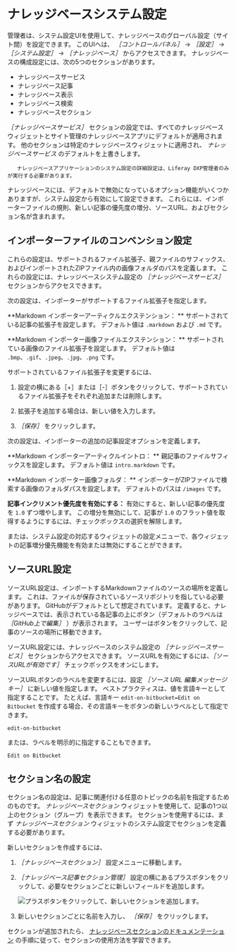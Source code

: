 # ナレッジベースシステム設定

管理者は、システム設定UIを使用して、ナレッジベースのグローバル設定（サイト間）を設定できます。 このUIへは、 *［コントロールパネル］* &rarr; *［設定］* &rarr; *［システム設定］* &rarr; *［ナレッジベース］* からアクセスできます。 ナレッジベースの構成設定には、次の5つのセクションがあります。

* ナレッジベースサービス
* ナレッジベース記事
* ナレッジベース表示
* ナレッジベース検索
* ナレッジベースセクション

*［ナレッジベースサービス］* セクションの設定では、すべてのナレッジベースウィジェットとサイト管理のナレッジベースアプリにデフォルトが適用されます。 他のセクションは特定のナレッジベースウィジェットに適用され、 *ナレッジベースサービス* のデフォルトを上書きします。

```important::
   ナレッジベースアプリケーションのシステム設定の詳細設定は、Liferay DXP管理者のみが実行する必要があります。
```

ナレッジベースには、デフォルトで無効になっているオプション機能がいくつかありますが、システム設定から有効にして設定できます。 これらには、インポーターファイルの規則、新しい記事の優先度の増分、ソースURL、およびセクション名が含まれます。

<a name="インポーターファイルのコンベンション設定" />

## インポーターファイルのコンベンション設定

これらの設定は、サポートされるファイル拡張子、親ファイルのサフィックス、およびインポートされたZIPファイル内の画像フォルダのパスを定義します。 これらの設定には、ナレッジベースシステム設定の *［ナレッジベースサービス］* セクションからアクセスできます。

次の設定は、インポーターがサポートするファイル拡張子を指定します。

**Markdown インポーターアーティクルエクステンション： ** サポートされている記事の拡張子を設定します。 デフォルト値は `.markdown` および `.md` です。

**Markdown インポーター画像ファイルエクステンション： ** サポートされている画像のファイル拡張子を設定します。 デフォルト値は `.bmp`、`.gif`、`.jpeg`、`.jpg`、`.png` です。

サポートされているファイル拡張子を変更するには、

1. 設定の横にある［+］または［-］ボタンをクリックして、サポートされているファイル拡張子をそれぞれ追加または削除します。

1. 拡張子を追加する場合は、新しい値を入力します。

1. *［保存］* をクリックします。

次の設定は、インポーターの追加の記事設定オプションを定義します。

**Markdown インポーターアーティクルイントロ： ** 親記事のファイルサフィックスを設定します。 デフォルト値は `intro.markdown` です。

**Markdown インポーター画像フォルダ： ** インポーターがZIPファイルで検索する画像のフォルダパスを設定します。 デフォルトのパスは `/images` です。

**記事インクリメント優先度を有効にする：** 有効にすると、新しい記事の優先度を `1.0` ずつ増やします。 この増分を無効にして、記事が `1.0` のフラット値を取得するようにするには、チェックボックスの選択を解除します。

または、システム設定の対応するウィジェットの設定メニューで、各ウィジェットの記事増分優先機能を有効または無効にすることができます。

<a name="ソースurl設定" />

## ソースURL設定

ソースURL設定は、インポートするMarkdownファイルのソースの場所を定義します。 これは、ファイルが保存されているソースリポジトリを指している必要があります。 GitHubがデフォルトとして想定されています。 定義すると、ナレッジベースでは、表示されている各記事の上にボタン（デフォルトのラベルは *［GitHub上で編集］* ）が表示されます。 ユーザーはボタンをクリックして、記事のソースの場所に移動できます。

ソースURL設定には、ナレッジベースのシステム設定の *［ナレッジベースサービス］* セクションからアクセスできます。 ソースURLを有効にするには、*［ソースURLが有効です］* チェックボックスをオンにします。

ソースURLボタンのラベルを変更するには、設定 *［ソース URL 編集メッセージ キー］* に新しい値を指定します。 ベストプラクティスは、値を言語キーとして指定することです。 たとえば、言語キー `edit-on-bitbucket=Edit on Bitbucket` を作成する場合、その言語キーをボタンの新しいラベルとして指定できます。

    edit-on-bitbucket

または、ラベルを明示的に指定することもできます。 

    Edit on Bitbucket

<a name="セクション名の設定" />

## セクション名の設定

セクション名の設定は、記事に関連付ける任意のトピックの名前を指定するためのものです。 *ナレッジベースセクション* ウィジェットを使用して、記事の1つ以上のセクション（グループ）を表示できます。 セクションを使用するには、まず *ナレッジベースセクション* ウィジェットのシステム設定でセクションを定義する必要があります。

新しいセクションを作成するには、

1. *［ナレッジベースセクション］* 設定メニューに移動します。

1. *［ナレッジベース記事セクション管理］* 設定の横にあるプラスボタンをクリックして、必要なセクションごとに新しいフィールドを追加します。

    ![プラスボタンをクリックして、新しいセクションを追加します。](./knowledge-base-system-settings/images/01.png)

1. 新しいセクションごとに名前を入力し、 *［保存］* をクリックします。

セクションが追加されたら、 [ナレッジベースセクションのドキュメンテーション](other-knowledge-base-widgets.md#knowledge-base-section-widget) の手順に従って、セクションの使用方法を学習できます。
